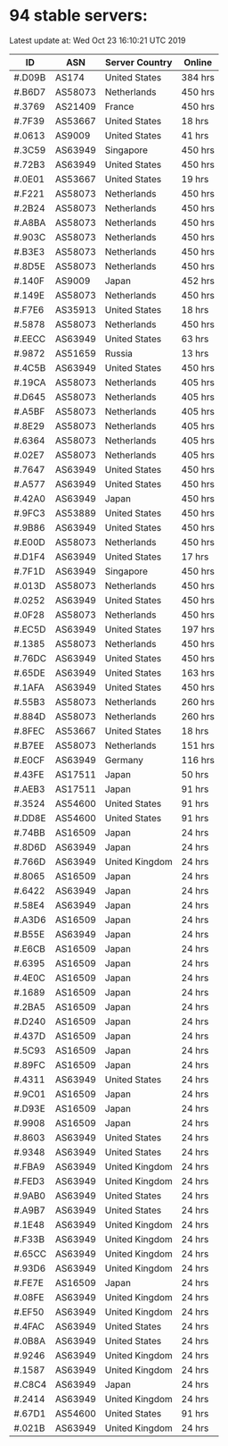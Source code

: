 # 94 stable servers:

Latest update at: Wed Oct 23 16:10:21 UTC 2019

| ID | ASN | Server Country | Online |
| -- | --- | -------------- | ------ |
| #.D09B | AS174 | United States | 384 hrs |
| #.B6D7 | AS58073 | Netherlands | 450 hrs |
| #.3769 | AS21409 | France | 450 hrs |
| #.7F39 | AS53667 | United States | 18 hrs |
| #.0613 | AS9009 | United States | 41 hrs |
| #.3C59 | AS63949 | Singapore | 450 hrs |
| #.72B3 | AS63949 | United States | 450 hrs |
| #.0E01 | AS53667 | United States | 19 hrs |
| #.F221 | AS58073 | Netherlands | 450 hrs |
| #.2B24 | AS58073 | Netherlands | 450 hrs |
| #.A8BA | AS58073 | Netherlands | 450 hrs |
| #.903C | AS58073 | Netherlands | 450 hrs |
| #.B3E3 | AS58073 | Netherlands | 450 hrs |
| #.8D5E | AS58073 | Netherlands | 450 hrs |
| #.140F | AS9009 | Japan | 452 hrs |
| #.149E | AS58073 | Netherlands | 450 hrs |
| #.F7E6 | AS35913 | United States | 18 hrs |
| #.5878 | AS58073 | Netherlands | 450 hrs |
| #.EECC | AS63949 | United States | 63 hrs |
| #.9872 | AS51659 | Russia | 13 hrs |
| #.4C5B | AS63949 | United States | 450 hrs |
| #.19CA | AS58073 | Netherlands | 405 hrs |
| #.D645 | AS58073 | Netherlands | 405 hrs |
| #.A5BF | AS58073 | Netherlands | 405 hrs |
| #.8E29 | AS58073 | Netherlands | 405 hrs |
| #.6364 | AS58073 | Netherlands | 405 hrs |
| #.02E7 | AS58073 | Netherlands | 405 hrs |
| #.7647 | AS63949 | United States | 450 hrs |
| #.A577 | AS63949 | United States | 450 hrs |
| #.42A0 | AS63949 | Japan | 450 hrs |
| #.9FC3 | AS53889 | United States | 450 hrs |
| #.9B86 | AS63949 | United States | 450 hrs |
| #.E00D | AS58073 | Netherlands | 450 hrs |
| #.D1F4 | AS63949 | United States | 17 hrs |
| #.7F1D | AS63949 | Singapore | 450 hrs |
| #.013D | AS58073 | Netherlands | 450 hrs |
| #.0252 | AS63949 | United States | 450 hrs |
| #.0F28 | AS58073 | Netherlands | 450 hrs |
| #.EC5D | AS63949 | United States | 197 hrs |
| #.1385 | AS58073 | Netherlands | 450 hrs |
| #.76DC | AS63949 | United States | 450 hrs |
| #.65DE | AS63949 | United States | 163 hrs |
| #.1AFA | AS63949 | United States | 450 hrs |
| #.55B3 | AS58073 | Netherlands | 260 hrs |
| #.884D | AS58073 | Netherlands | 260 hrs |
| #.8FEC | AS53667 | United States | 18 hrs |
| #.B7EE | AS58073 | Netherlands | 151 hrs |
| #.E0CF | AS63949 | Germany | 116 hrs |
| #.43FE | AS17511 | Japan | 50 hrs |
| #.AEB3 | AS17511 | Japan | 91 hrs |
| #.3524 | AS54600 | United States | 91 hrs |
| #.DD8E | AS54600 | United States | 91 hrs |
| #.74BB | AS16509 | Japan | 24 hrs |
| #.8D6D | AS63949 | Japan | 24 hrs |
| #.766D | AS63949 | United Kingdom | 24 hrs |
| #.8065 | AS16509 | Japan | 24 hrs |
| #.6422 | AS63949 | Japan | 24 hrs |
| #.58E4 | AS63949 | Japan | 24 hrs |
| #.A3D6 | AS16509 | Japan | 24 hrs |
| #.B55E | AS63949 | Japan | 24 hrs |
| #.E6CB | AS16509 | Japan | 24 hrs |
| #.6395 | AS16509 | Japan | 24 hrs |
| #.4E0C | AS16509 | Japan | 24 hrs |
| #.1689 | AS16509 | Japan | 24 hrs |
| #.2BA5 | AS16509 | Japan | 24 hrs |
| #.D240 | AS16509 | Japan | 24 hrs |
| #.437D | AS16509 | Japan | 24 hrs |
| #.5C93 | AS16509 | Japan | 24 hrs |
| #.89FC | AS16509 | Japan | 24 hrs |
| #.4311 | AS63949 | United States | 24 hrs |
| #.9C01 | AS16509 | Japan | 24 hrs |
| #.D93E | AS16509 | Japan | 24 hrs |
| #.9908 | AS16509 | Japan | 24 hrs |
| #.8603 | AS63949 | United States | 24 hrs |
| #.9348 | AS63949 | United States | 24 hrs |
| #.FBA9 | AS63949 | United Kingdom | 24 hrs |
| #.FED3 | AS63949 | United Kingdom | 24 hrs |
| #.9AB0 | AS63949 | United States | 24 hrs |
| #.A9B7 | AS63949 | United States | 24 hrs |
| #.1E48 | AS63949 | United Kingdom | 24 hrs |
| #.F33B | AS63949 | United Kingdom | 24 hrs |
| #.65CC | AS63949 | United Kingdom | 24 hrs |
| #.93D6 | AS63949 | United Kingdom | 24 hrs |
| #.FE7E | AS16509 | Japan | 24 hrs |
| #.08FE | AS63949 | United Kingdom | 24 hrs |
| #.EF50 | AS63949 | United Kingdom | 24 hrs |
| #.4FAC | AS63949 | United States | 24 hrs |
| #.0B8A | AS63949 | United States | 24 hrs |
| #.9246 | AS63949 | United Kingdom | 24 hrs |
| #.1587 | AS63949 | United Kingdom | 24 hrs |
| #.C8C4 | AS63949 | Japan | 24 hrs |
| #.2414 | AS63949 | United Kingdom | 24 hrs |
| #.67D1 | AS54600 | United States | 91 hrs |
| #.021B | AS63949 | United Kingdom | 24 hrs |

